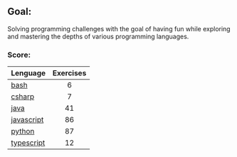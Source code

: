 ## Goal:
Solving programming challenges with the goal of having fun while exploring and mastering the depths of various programming languages.

### Score:
| Lenguage | Exercises |
|---|:---:|
| [bash](/bash) | 6 |
| [csharp](/csharp) | 7 |
| [java](/java) | 41 |
| [javascript](/javascript) | 86 |
| [python](/python) | 87 |
| [typescript](/typescript) | 12 |
